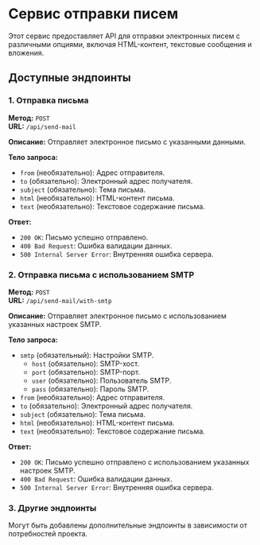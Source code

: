 # Сервис отправки писем

Этот сервис предоставляет API для отправки электронных писем с различными опциями, включая HTML-контент, текстовые сообщения и вложения.

## Доступные эндпоинты

### 1. Отправка письма

**Метод:** `POST`  
**URL:** `/api/send-mail`

**Описание:** Отправляет электронное письмо с указанными данными.

**Тело запроса:**

- `from` (необязательно): Адрес отправителя.
- `to` (обязательно): Электронный адрес получателя.
- `subject` (обязательно): Тема письма.
- `html` (необязательно): HTML-контент письма.
- `text` (необязательно): Текстовое содержание письма.

**Ответ:**

- `200 OK`: Письмо успешно отправлено.
- `400 Bad Request`: Ошибка валидации данных.
- `500 Internal Server Error`: Внутренняя ошибка сервера.

### 2. Отправка письма с использованием SMTP

**Метод:** `POST`  
**URL:** `/api/send-mail/with-smtp`

**Описание:** Отправляет электронное письмо с использованием указанных настроек SMTP.

**Тело запроса:**

- `smtp` (обязательный): Настройки SMTP.
  - `host` (обязательно): SMTP-хост.
  - `port` (обязательно): SMTP-порт.
  - `user` (обязательно): Пользователь SMTP.
  - `pass` (обязательно): Пароль SMTP.
- `from` (необязательно): Адрес отправителя.
- `to` (обязательно): Электронный адрес получателя.
- `subject` (обязательно): Тема письма.
- `html` (необязательно): HTML-контент письма.
- `text` (необязательно): Текстовое содержание письма.

**Ответ:**

- `200 OK`: Письмо успешно отправлено с использованием указанных настроек SMTP.
- `400 Bad Request`: Ошибка валидации данных.
- `500 Internal Server Error`: Внутренняя ошибка сервера.

### 3. Другие эндпоинты

Могут быть добавлены дополнительные эндпоинты в зависимости от потребностей проекта.
